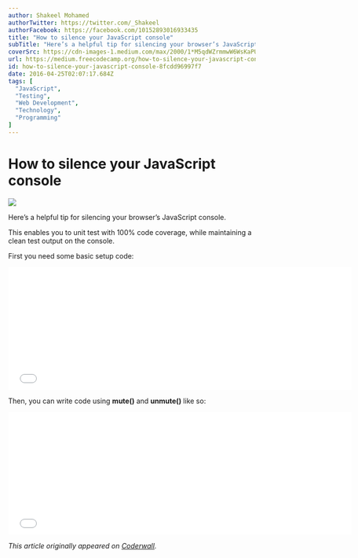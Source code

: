 ```yaml
---
author: Shakeel Mohamed
authorTwitter: https://twitter.com/_Shakeel
authorFacebook: https://facebook.com/10152893016933435
title: "How to silence your JavaScript console"
subTitle: "Here’s a helpful tip for silencing your browser’s JavaScript console...."
coverSrc: https://cdn-images-1.medium.com/max/2000/1*M5qdWZrmmwW6WsKaPUiZHQ.jpeg
url: https://medium.freecodecamp.org/how-to-silence-your-javascript-console-8fcdd96997f7
id: how-to-silence-your-javascript-console-8fcdd96997f7
date: 2016-04-25T02:07:17.684Z
tags: [
  "JavaScript",
  "Testing",
  "Web Development",
  "Technology",
  "Programming"
]
---
```

# How to silence your JavaScript console







![](https://cdn-images-1.medium.com/max/2000/1*M5qdWZrmmwW6WsKaPUiZHQ.jpeg)







Here’s a helpful tip for silencing your browser’s JavaScript console.

This enables you to unit test with 100% code coverage, while maintaining a clean test output on the console.

First you need some basic setup code:





<iframe width="700" height="250" src="/media/5289a6999f495acb5f0ad7fd61af0bff?postId=8fcdd96997f7" data-media-id="5289a6999f495acb5f0ad7fd61af0bff" allowfullscreen="" frameborder="0"></iframe>





Then, you can write code using **mute()** and **unmute()** like so:





<iframe width="700" height="250" src="/media/75ba505763bafb874998423114bc4c34?postId=8fcdd96997f7" data-media-id="75ba505763bafb874998423114bc4c34" allowfullscreen="" frameborder="0"></iframe>





_This article originally appeared on_ [_Coderwall_](https://coderwall.com/p/1l4cba/silence-javascript-console-output)_._








